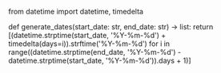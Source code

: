 from datetime import datetime, timedelta

def generate_dates(start_date: str, end_date: str) -> list:
    return [(datetime.strptime(start_date, '%Y-%m-%d') + timedelta(days=i)).strftime('%Y-%m-%d') for i in range((datetime.strptime(end_date, '%Y-%m-%d') - datetime.strptime(start_date, '%Y-%m-%d')).days + 1)]
